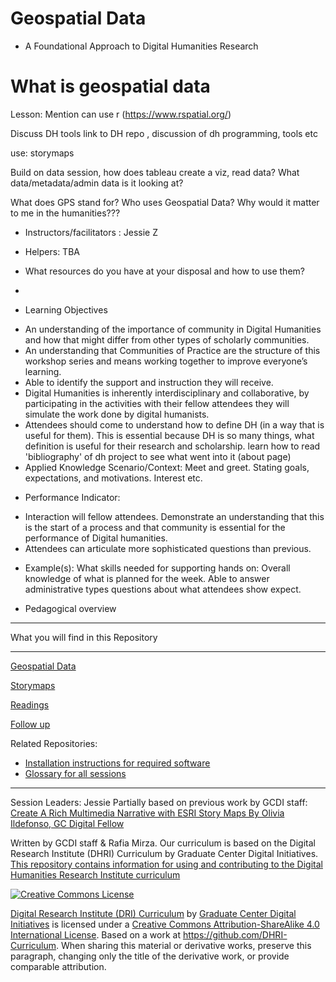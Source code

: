 # Geospatial Data 
* A Foundational Approach to Digital Humanities Research

# What is geospatial data

Lesson: 
Mention can use r (https://www.rspatial.org/)

Discuss DH tools link to DH  repo , discussion of dh programming, tools etc

use: storymaps

Build on data  session, how does tableau create a viz, read data? What data/metadata/admin data is it looking at?  

What does GPS stand for?
Who uses Geospatial Data?
Why would it matter to me in the humanities???

* Instructors/facilitators : Jessie Z
* Helpers: TBA

* What resources do you have at your disposal and how to use them?

*
* Learning Objectives
- An understanding of the importance of community in Digital Humanities and how that might differ from other types of scholarly communities.
- An understanding that Communities of Practice are the structure of this workshop series and means working together to improve everyone’s learning.
- Able to identify the support and instruction they will receive. 
- Digital Humanities is inherently interdisciplinary and collaborative, by participating in the activities with their fellow attendees they will simulate the work done by digital humanists.
- Attendees should come to understand how to define DH (in a way that is useful for them). This is essential because DH is so many things, what definition is useful for their research and scholarship.  learn how to read 'bibliography' of dh project to see what went into it (about page)
- Applied Knowledge Scenario/Context: Meet and greet. Stating goals, expectations, and motivations. Interest etc.

* Performance Indicator:
- Interaction will fellow attendees. Demonstrate an understanding that this is the start of a process and that community is essential for the performance of Digital humanities.
- Attendees can articulate more sophisticated questions than previous.

* Example(s): What skills needed for supporting hands on: Overall knowledge of what is planned for the week. Able to answer administrative types questions about what attendees show expect.

* Pedagogical overview


----

What you will find in this Repository

-----

[Geospatial Data](sections/geospatial.md)  

[Storymaps](sections/storymaps.md)

[Readings](sections/readings.md)  

[Follow up](sections/continue.md)



Related Repositories:
* [Installation instructions for required software](https://github.com/DHRI-Curriculum/install)
* [Glossary for all sessions](https://github.com/DHRI-Curriculum/glossary)

-----

Session Leaders: Jessie
Partially based on previous work by GCDI staff: [Create A Rich Multimedia Narrative with ESRI Story Maps By Olivia Ildefonso, GC Digital Fellow](https://www.arcgis.com/apps/Cascade/index.html?appid=581c9883c9fa4bab8f8048eaa130a813)

Written by GCDI staff & Rafia Mirza.
Our curriculum is based on the Digital Research Institute (DHRI) Curriculum by Graduate Center Digital Initiatives.   
[This repository contains information for using and contributing to the Digital Humanities Research Institute curriculum](https://github.com/DHRI-Curriculum/guide) 

[![Creative Commons License](https://i.creativecommons.org/l/by-sa/4.0/88x31.png)](http://creativecommons.org/licenses/by-sa/4.0/)

[Digital Research Institute (DRI) Curriculum](http://purl.org/dc/terms/) by [Graduate Center Digital Initiatives](https://gcdi.commons.gc.cuny.edu/) is licensed under a [Creative Commons Attribution-ShareAlike 4.0 International License](http://creativecommons.org/licenses/by-sa/4.0/). Based on a work at <https://github.com/DHRI-Curriculum>. When sharing this material or derivative works, preserve this paragraph, changing only the title of the derivative work, or provide comparable attribution.

